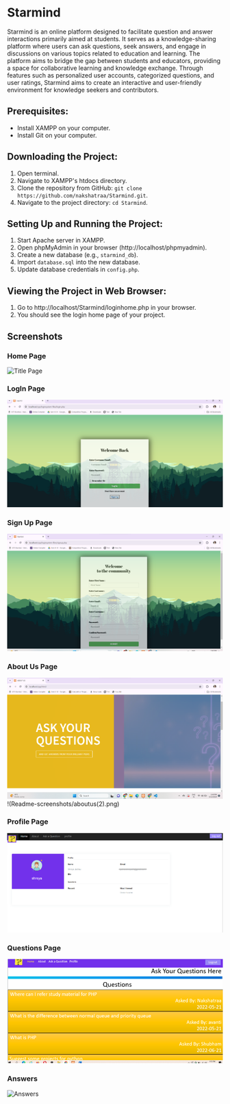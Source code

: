 # Starmind

Starmind is an online platform designed to facilitate question and answer interactions primarily aimed at students. It serves as a knowledge-sharing platform where users can ask questions, seek answers, and engage in discussions on various topics related to education and learning. The platform aims to bridge the gap between students and educators, providing a space for collaborative learning and knowledge exchange. Through features such as personalized user accounts, categorized questions, and user ratings, Starmind aims to create an interactive and user-friendly environment for knowledge seekers and contributors.

## Prerequisites:

- Install XAMPP on your computer.
- Install Git on your computer.

## Downloading the Project:

1. Open terminal.
2. Navigate to XAMPP's htdocs directory.
3. Clone the repository from GitHub: `git clone https://github.com/nakshatraa/Starmind.git`.
4. Navigate to the project directory: `cd Starmind`.

## Setting Up and Running the Project:

1. Start Apache server in XAMPP.
2. Open phpMyAdmin in your browser (http://localhost/phpmyadmin).
3. Create a new database (e.g., `starmind_db`).
4. Import `database.sql` into the new database.
5. Update database credentials in `config.php`.

## Viewing the Project in Web Browser:

1. Go to http://localhost/Starmind/loginhome.php in your browser.
2. You should see the login home page of your project.
## Screenshots

### Home Page
![Title Page](Screenshots/home.png)
### LogIn Page
![LogIn Page](Readme-screenshots/login.png)

### Sign Up Page
![Sign Up Page](Readme-screenshots/signup.png)

### About Us Page
![About Us](Readme-screenshots/aboutus.png)
!(Readme-screenshots/aboutus(2).png)

### Profile Page
![Profile Page](Readme-screenshots/profile.png)

### Questions Page
![Questions Page](Readme-screenshots/questionslist.png)

### Answers
![Answers](Screenshots/answers.png)
